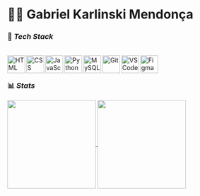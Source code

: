 # 👨‍💻 Gabriel Karlinski Mendonça

### 🚀 *Tech Stack*

<div style="display:inline_block"></br>
	<img align="left" width="40px" style="padding-right=10px;" alt="HTML" title="HTML" src="https://cdn.jsdelivr.net/gh/devicons/devicon@latest/icons/html5/html5-original.svg" />
	<img align="left" width="40px" style="padding-right=10px;" alt="CSS" src="https://cdn.jsdelivr.net/gh/devicons/devicon@latest/icons/css3/css3-original.svg" />
	<img align="left" width="40px" style="padding-right=10px;" alt="JavaScript" src="https://cdn.jsdelivr.net/gh/devicons/devicon@latest/icons/javascript/javascript-original.svg" />
  	<img align="left" width="40px" style="padding-right=10px;" alt="Python" src="https://cdn.jsdelivr.net/gh/devicons/devicon@latest/icons/python/python-original.svg" />
  	<img align="left" width="40px" style="padding-right=10px;" alt="MySQL" src="https://cdn.jsdelivr.net/gh/devicons/devicon@latest/icons/mysql/mysql-original.svg" />
  	<img align="left" width="40px" style="padding-right=10px;" alt="Git" src="https://cdn.jsdelivr.net/gh/devicons/devicon@latest/icons/git/git-original.svg" />
  	<img align="left" width="40px" style="padding-right=10px;" alt="VS Code" src="https://cdn.jsdelivr.net/gh/devicons/devicon@latest/icons/vscode/vscode-original.svg" />
  	<img align="left" heigth="40px" width="40px" style="padding-right=10px;" alt="Figma" src="https://cdn.jsdelivr.net/gh/devicons/devicon@latest/icons/figma/figma-original.svg" />
  </div> <br/></br>
  

### 📊 *Stats*

<div>
	<a href="https://github.com/gabrielkmendonca">
	<img height="200em" align="center" src="https://github-readme-stats.vercel.app/api?username=gabrielkmendonca&show_icons=true&theme=transparent&count_private=true" >
	<img height="200em" align="center" src="https://github-readme-stats.vercel.app/api/top-langs/?username=gabrielkmendonca&theme=transparent&layout=compact&langs_count=16">
	</div>


##
